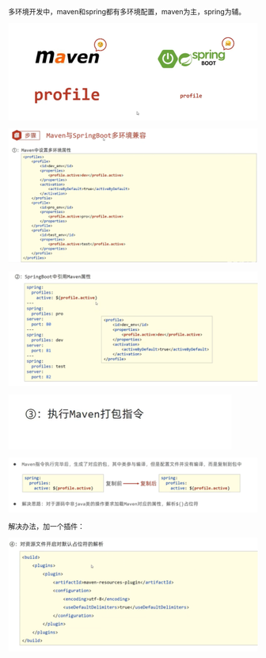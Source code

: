  多环境开发中，maven和spring都有多环境配置，maven为主，spring为辅。

![image-20241121161640585](.assets/image-20241121161640585.png)

![image-20241121162823617](.assets/image-20241121162823617.png)

![image-20241121162852453](.assets/image-20241121162852453.png)

 ![image-20241121162908225](.assets/image-20241121162908225.png)

 ![image-20241121162958650](.assets/image-20241121162958650.png)

解决办法，加一个插件：

 ![image-20241121163022660](.assets/image-20241121163022660.png)